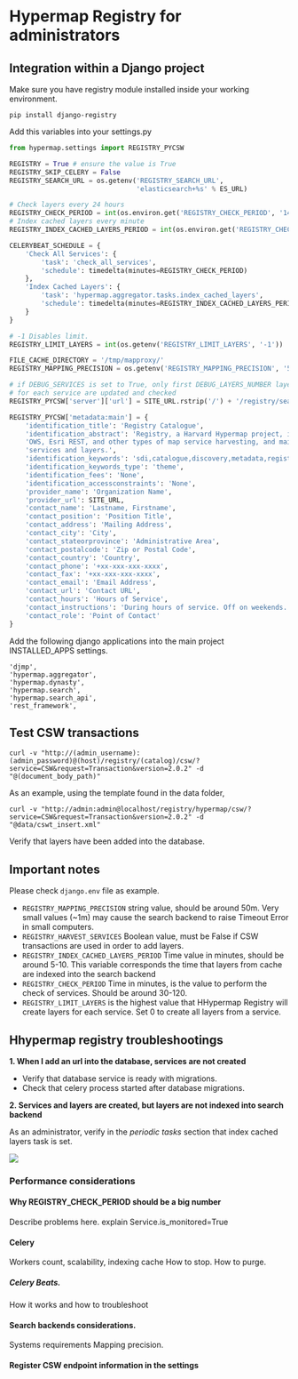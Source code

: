 # Hypermap Registry for administrators

## Integration within a Django project

Make sure you have registry module installed inside your working environment.
```
pip install django-registry
```

Add this variables into your settings.py

```python
from hypermap.settings import REGISTRY_PYCSW

REGISTRY = True # ensure the value is True
REGISTRY_SKIP_CELERY = False
REGISTRY_SEARCH_URL = os.getenv('REGISTRY_SEARCH_URL',
                                'elasticsearch+%s' % ES_URL)

# Check layers every 24 hours
REGISTRY_CHECK_PERIOD = int(os.environ.get('REGISTRY_CHECK_PERIOD', '1440'))
# Index cached layers every minute
REGISTRY_INDEX_CACHED_LAYERS_PERIOD = int(os.environ.get('REGISTRY_CHECK_PERIOD', '1'))

CELERYBEAT_SCHEDULE = {
    'Check All Services': {
        'task': 'check_all_services',
        'schedule': timedelta(minutes=REGISTRY_CHECK_PERIOD)
    },
    'Index Cached Layers': {
        'task': 'hypermap.aggregator.tasks.index_cached_layers',
        'schedule': timedelta(minutes=REGISTRY_INDEX_CACHED_LAYERS_PERIOD)
    }
}

# -1 Disables limit.
REGISTRY_LIMIT_LAYERS = int(os.getenv('REGISTRY_LIMIT_LAYERS', '-1'))

FILE_CACHE_DIRECTORY = '/tmp/mapproxy/'
REGISTRY_MAPPING_PRECISION = os.getenv('REGISTRY_MAPPING_PRECISION', '500m')

# if DEBUG_SERVICES is set to True, only first DEBUG_LAYERS_NUMBER layers
# for each service are updated and checked
REGISTRY_PYCSW['server']['url'] = SITE_URL.rstrip('/') + '/registry/search/csw'

REGISTRY_PYCSW['metadata:main'] = {
    'identification_title': 'Registry Catalogue',
    'identification_abstract': 'Registry, a Harvard Hypermap project, is an application that manages ' \
    'OWS, Esri REST, and other types of map service harvesting, and maintains uptime statistics for ' \
    'services and layers.',
    'identification_keywords': 'sdi,catalogue,discovery,metadata,registry,HHypermap',
    'identification_keywords_type': 'theme',
    'identification_fees': 'None',
    'identification_accessconstraints': 'None',
    'provider_name': 'Organization Name',
    'provider_url': SITE_URL,
    'contact_name': 'Lastname, Firstname',
    'contact_position': 'Position Title',
    'contact_address': 'Mailing Address',
    'contact_city': 'City',
    'contact_stateorprovince': 'Administrative Area',
    'contact_postalcode': 'Zip or Postal Code',
    'contact_country': 'Country',
    'contact_phone': '+xx-xxx-xxx-xxxx',
    'contact_fax': '+xx-xxx-xxx-xxxx',
    'contact_email': 'Email Address',
    'contact_url': 'Contact URL',
    'contact_hours': 'Hours of Service',
    'contact_instructions': 'During hours of service. Off on weekends.',
    'contact_role': 'Point of Contact'
}
```
Add the following django applications into the main project INSTALLED_APPS settings.

```
'djmp',
'hypermap.aggregator',
'hypermap.dynasty',
'hypermap.search',
'hypermap.search_api',
'rest_framework',
```

## Test CSW transactions

```
curl -v "http://(admin_username):(admin_password)@(host)/registry/(catalog)/csw/?service=CSW&request=Transaction&version=2.0.2" -d "@(document_body_path)"
```

As an example, using the template found in the data folder,

```
curl -v "http://admin:admin@localhost/registry/hypermap/csw/?service=CSW&request=Transaction&version=2.0.2" -d "@data/cswt_insert.xml"
```

Verify that layers have been added into the database.

## Important notes

Please check ```django.env``` file as example.

- ```REGISTRY_MAPPING_PRECISION``` string value, should be around 50m. Very small values (~1m) may cause the search backend to raise Timeout Error in small computers.
- ```REGISTRY_HARVEST_SERVICES``` Boolean value, must be False if CSW transactions are used in order to add layers.
- ```REGISTRY_INDEX_CACHED_LAYERS_PERIOD``` Time value in minutes, should be around 5-10. This variable corresponds the time that layers from cache are indexed into the search backend
- ```REGISTRY_CHECK_PERIOD``` Time in minutes, is the value to perform the check of services. Should be around 30-120.
- ```REGISTRY_LIMIT_LAYERS``` is the highest value that HHypermap Registry will create layers for each service. Set 0 to create all layers from a service.

## Hhypermap registry troubleshootings

**1. When I add an url into the database, services are not created**

  - Verify that database service is ready with migrations.
  - Check that celery process started after database migrations.

**2. Services and layers are created, but layers are not indexed into search backend**

As an administrator, verify in the *periodic tasks* section that index cached layers task is set.

![](https://cloud.githubusercontent.com/assets/54999/18128944/f18219f0-6f4d-11e6-98d3-6dab0a2a37d9.png)

### Performance considerations

#### Why REGISTRY_CHECK_PERIOD should be a big number 
Describe problems here.
explain Service.is_monitored=True
#### Celery
Workers count, scalability, indexing cache
How to stop.
How to purge.
##### Celery Beats.
How it works and how to troubleshoot
#### Search backends considerations.
Systems requirements
Mapping precision.
#### Register CSW endpoint information in the settings




